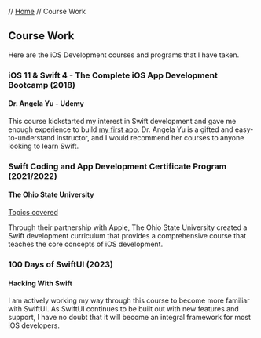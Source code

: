 // [Home](index.md) // Course Work

## Course Work

Here are the iOS Development courses and programs that I have taken.

### iOS 11 & Swift 4 - The Complete iOS App Development Bootcamp (2018)
#### Dr. Angela Yu - Udemy

This course kickstarted my interest in Swift development and gave me enough experience to build [my first app](portfolio/Switch-Shoutout.md). Dr. Angela Yu is a gifted and easy-to-understand instructor, and I would recommend her courses to anyone looking to learn Swift.

### Swift Coding and App Development Certificate Program (2021/2022)
#### The Ohio State University
[Topics covered](course-work/osu-coding-curriculum.md)

Through their partnership with Apple, The Ohio State University created a Swift development curriculum that provides a comprehensive course that teaches the core concepts of iOS development.

### 100 Days of SwiftUI (2023)
#### Hacking With Swift

I am actively working my way through this course to become more familiar with SwiftUI. As SwiftUI continues to be built out with new features and support, I have no doubt that it will become an integral framework for most iOS developers.
